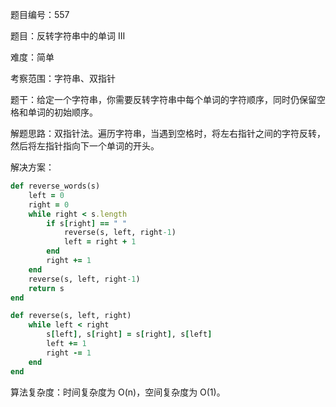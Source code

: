 题目编号：557

题目：反转字符串中的单词 III

难度：简单

考察范围：字符串、双指针

题干：给定一个字符串，你需要反转字符串中每个单词的字符顺序，同时仍保留空格和单词的初始顺序。

解题思路：双指针法。遍历字符串，当遇到空格时，将左右指针之间的字符反转，然后将左指针指向下一个单词的开头。

解决方案：

```ruby
def reverse_words(s)
    left = 0
    right = 0
    while right < s.length
        if s[right] == " "
            reverse(s, left, right-1)
            left = right + 1
        end
        right += 1
    end
    reverse(s, left, right-1)
    return s
end

def reverse(s, left, right)
    while left < right
        s[left], s[right] = s[right], s[left]
        left += 1
        right -= 1
    end
end
```

算法复杂度：时间复杂度为 O(n)，空间复杂度为 O(1)。
